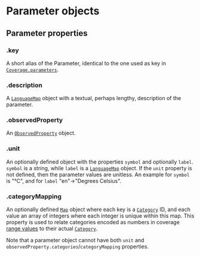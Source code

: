 # Parameter objects

## Parameter properties

### .key

A short alias of the Parameter, identical to the one used as key in [`Coverage.parameters`](Coverage.md#parameters).

### .description

A [`LanguageMap`](LanguageMap.md) object with a textual, perhaps lengthy, description of the parameter.

### .observedProperty

An [`ObservedProperty`](ObservedProperty.md) object.

### .unit

An optionally defined object with the properties `symbol` and optionally `label`. `symbol` is a string, while `label` is a [`LanguageMap`](LanguageMap.md) object. If the `unit` property is not defined, then the parameter values are unitless. An example for `symbol` is "°C", and for `label` "en"->"Degrees Celsius".

### .categoryMapping

An optionally defined [`Map`](https://developer.mozilla.org/de/docs/Web/JavaScript/Reference/Global_Objects/Map)
object where each key is a [`Category`](ObservedProperty.md) ID, and each value an array of integers where each integer is unique within this map.
This property is used to relate categories encoded as numbers in coverage [range values](Range.md) to their actual [`Category`](ObservedProperty.md).


Note that a parameter object cannot have both `unit` and `observedProperty.categories`/`categoryMapping` properties.